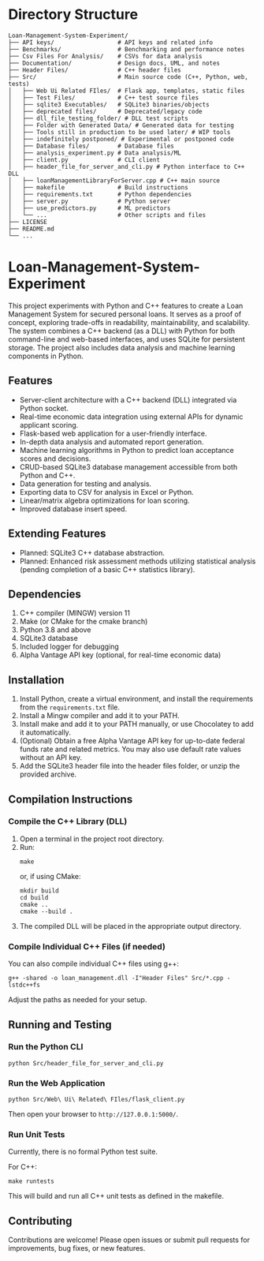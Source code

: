 # Directory Structure

```
Loan-Management-System-Experiment/
├── API keys/                  # API keys and related info
├── Benchmarks/                # Benchmarking and performance notes
├── Csv Files For Analysis/    # CSVs for data analysis
├── Documentation/             # Design docs, UML, and notes
├── Header Files/              # C++ header files
├── Src/                       # Main source code (C++, Python, web, tests)
│   ├── Web Ui Related FIles/  # Flask app, templates, static files
│   ├── Test Files/            # C++ test source files
│   ├── sqlite3 Executables/   # SQLite3 binaries/objects
│   ├── deprecated files/      # Deprecated/legacy code
│   ├── dll_file_testing_folder/ # DLL test scripts
│   ├── Folder with Generated Data/ # Generated data for testing
│   ├── Tools still in production to be used later/ # WIP tools
│   ├── indefinitely postponed/ # Experimental or postponed code
│   ├── Database files/        # Database files
│   ├── analysis_experiment.py # Data analysis/ML
│   ├── client.py              # CLI client
│   ├── header_file_for_server_and_cli.py # Python interface to C++ DLL
│   ├── loanManagementLibraryForServer.cpp # C++ main source
│   ├── makefile               # Build instructions
│   ├── requirements.txt       # Python dependencies
│   ├── server.py              # Python server
│   ├── use_predictors.py      # ML predictors
│   └── ...                    # Other scripts and files
├── LICENSE
├── README.md
└── ...
```
# Loan-Management-System-Experiment

This project experiments with Python and C++ features to create a Loan Management System for secured personal loans. It serves as a proof of concept, exploring trade-offs in readability, maintainability, and scalability. The system combines a C++ backend (as a DLL) with Python for both command-line and web-based interfaces, and uses SQLite for persistent storage. The project also includes data analysis and machine learning components in Python.

## Features

- Server-client architecture with a C++ backend (DLL) integrated via Python socket.
- Real-time economic data integration using external APIs for dynamic applicant scoring.
- Flask-based web application for a user-friendly interface.
- In-depth data analysis and automated report generation.
- Machine learning algorithms in Python to predict loan acceptance scores and decisions.
- CRUD-based SQLite3 database management accessible from both Python and C++.
- Data generation for testing and analysis.
- Exporting data to CSV for analysis in Excel or Python.
- Linear/matrix algebra optimizations for loan scoring.
- Improved database insert speed.

## Extending Features

- Planned: SQLite3 C++ database abstraction.
- Planned: Enhanced risk assessment methods utilizing statistical analysis (pending completion of a basic C++ statistics library).

## Dependencies

1. C++ compiler (MINGW) version 11
2. Make (or CMake for the cmake branch)
3. Python 3.8 and above
4. SQLite3 database
5. Included logger for debugging
6. Alpha Vantage API key (optional, for real-time economic data)

## Installation

1. Install Python, create a virtual environment, and install the requirements from the `requirements.txt` file.
2. Install a Mingw compiler and add it to your PATH.
3. Install make and add it to your PATH manually, or use Chocolatey to add it automatically.
4. (Optional) Obtain a free Alpha Vantage API key for up-to-date federal funds rate and related metrics. You may also use default rate values without an API key.
5. Add the SQLite3 header file into the header files folder, or unzip the provided archive.

## Compilation Instructions

### Compile the C++ Library (DLL)
1. Open a terminal in the project root directory.
2. Run:
    ```
    make
    ```
   or, if using CMake:
    ```
    mkdir build
    cd build
    cmake ..
    cmake --build .
    ```
3. The compiled DLL will be placed in the appropriate output directory.

### Compile Individual C++ Files (if needed)
You can also compile individual C++ files using g++:
```
g++ -shared -o loan_management.dll -I"Header Files" Src/*.cpp -lstdc++fs
```
Adjust the paths as needed for your setup.

## Running and Testing

### Run the Python CLI
```
python Src/header_file_for_server_and_cli.py
```

### Run the Web Application
```
python Src/Web\ Ui\ Related\ FIles/flask_client.py
```
Then open your browser to `http://127.0.0.1:5000/`.

### Run Unit Tests

Currently, there is no formal Python test suite.

For C++:
```
make runtests
```
This will build and run all C++ unit tests as defined in the makefile.

## Contributing

Contributions are welcome! Please open issues or submit pull requests for improvements, bug fixes, or new features.

 

